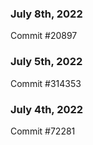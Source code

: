 ### July 8th, 2022

Commit #20897

### July 5th, 2022

Commit #314353


### July 4th, 2022

Commit #72281
